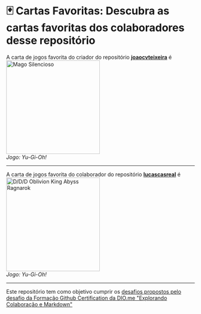 # 🃏 Cartas Favoritas: Descubra as cartas favoritas dos colaboradores desse repositório

A carta de jogos favorita do criador do repositório **[joaocvteixeira](https://github.com/joaocvteixeira)** é  
<img src="https://images.ygoprodeck.com/images/cards/41175645.jpg" width="250" alt="Mago Silencioso">  
_Jogo: Yu-Gi-Oh!_

---

A carta de jogos favorita do colaborador do repositório **[lucascasreal](https://github.com/lucascasreal)** é  
<img src="https://images-wixmp-ed30a86b8c4ca887773594c2.wixmp.com/f/6e3248ca-b4ca-45f2-98d8-0c50ebd52f42/d927929-0df74e87-5c3c-460e-a731-d11f610c3ab1.png/v1/fit/w_600,h_875,q_70,strp/d_d_d_oblivion_king_abyss_ragnarok_by_kai1411_d927929-375w-2x.jpg?token=eyJ0eXAiOiJKV1QiLCJhbGciOiJIUzI1NiJ9.eyJzdWIiOiJ1cm46YXBwOjdlMGQxODg5ODIyNjQzNzNhNWYwZDQxNWVhMGQyNmUwIiwiaXNzIjoidXJuOmFwcDo3ZTBkMTg4OTgyMjY0MzczYTVmMGQ0MTVlYTBkMjZlMCIsIm9iaiI6W1t7ImhlaWdodCI6Ijw9ODc1IiwicGF0aCI6IlwvZlwvNmUzMjQ4Y2EtYjRjYS00NWYyLTk4ZDgtMGM1MGViZDUyZjQyXC9kOTI3OTI5LTBkZjc0ZTg3LTVjM2MtNDYwZS1hNzMxLWQxMWY2MTBjM2FiMS5wbmciLCJ3aWR0aCI6Ijw9NjAwIn1dXSwiYXVkIjpbInVybjpzZXJ2aWNlOmltYWdlLm9wZXJhdGlvbnMiXX0.W_ya453JSEvhn_9HJCFLcOrRXdgGnMeUYjSRL2TLlto" width="250" alt="D/D/D Oblivion King Abyss Ragnarok">  
_Jogo: Yu-Gi-Oh!_

---

Este repositório tem como objetivo cumprir os [desafios propostos pelo desafio da Formação Github Certification da DIO.me "Explorando Colaboração e Markdown"](https://github.com/alinealien/desafio-github-markdown)
